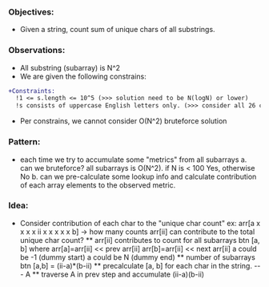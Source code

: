 ### Objectives:
* Given a string, count sum of unique chars of all substrings.

### Observations:
* All substring (subarray) is N^2
* We are given the following constrains:

```diff
+Constraints:
  !1 <= s.length <= 10^5 (>>> solution need to be N(logN) or lower)
  !s consists of uppercase English letters only. (>>> consider all 26 chars)
```

* Per constrains, we cannot consider O(N^2) bruteforce solution

### Pattern:
* each time we try to accumulate some "metrics" from all subarrays
a. can we bruteforce?  all subarrays is O(N^2).  if N is < 100 Yes, otherwise No
b. can we pre-calculate some lookup info and calculate contribution of each array
   elements to the observed metric.


### Idea:
* Consider contribution of each char to the "unique char count"
ex: arr[a x x x x ii x x x x x b]
-> how many counts arr[ii] can contribute to the total unique char count?
** arr[ii] contributes to count for all subarrays btn [a, b]
   where arr[a]=arr[ii] << prev arr[ii]
         arr[b]=arr[ii] << next arr[ii]
         a could be -1 (dummy start)
         a could be N  (dummy end)
** number of subarrays btn [a,b] = (ii-a)*(b-ii)
** precalculate [a, b] for each char in the string. --- A
** traverse A in prev step and accumulate (ii-a)(b-ii)
